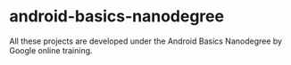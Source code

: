 # android-basics-nanodegree

All these projects are developed under the Android Basics Nanodegree by Google online training.
